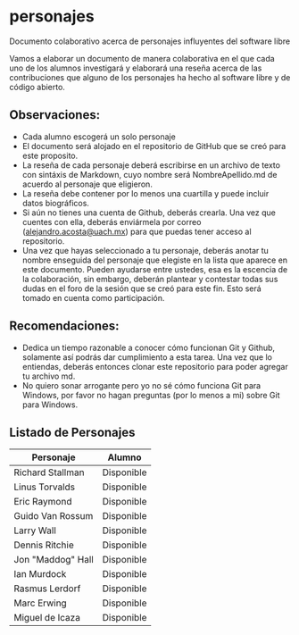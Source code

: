 # personajes
Documento colaborativo acerca de personajes influyentes del software libre

Vamos a elaborar un documento de manera colaborativa en el que cada uno de los
alumnos investigará y elaborará una reseña acerca de las contribuciones que
 alguno de los personajes ha hecho al software libre y de código abierto.


## Observaciones:


* Cada alumno escogerá un solo personaje 
* El documento será alojado en el repositorio de GitHub que se creó para este
proposito.
* La reseña de cada personaje deberá escribirse en un archivo de texto con
sintáxis de Markdown, cuyo nombre será NombreApellido.md de acuerdo al
personaje que eligieron.
* La reseña debe contener por lo menos una cuartilla y puede incluir datos
biográficos.
* Si aún no tienes una cuenta de Github, deberás crearla. Una vez que cuentes con
ella, deberás enviármela por correo (alejandro.acosta@uach.mx) para que puedas tener acceso al
repositorio.  
* Una vez que hayas seleccionado a tu personaje, deberás anotar tu nombre
enseguida del personaje que elegiste en la lista que aparece en este documento.
Pueden ayudarse entre ustedes, esa es la escencia de la colaboración, sin
embargo, deberán plantear y contestar todas sus dudas en el foro de la sesión
que se creó para este fin. Esto será tomado en cuenta como participación.


## Recomendaciones:

* Dedica un tiempo razonable a conocer cómo funcionan Git y Github, solamente así
podrás dar cumplimiento a esta tarea. Una vez que lo entiendas, deberás
entonces clonar este repositorio para poder agregar tu archivo md.
* No quiero sonar arrogante pero yo no sé cómo funciona Git para Windows, por
favor no hagan preguntas (por lo menos a mi) sobre Git para Windows.


## Listado de Personajes

Personaje |  Alumno
--------- | -------
Richard Stallman | Disponible 
Linus Torvalds | Disponible
Eric Raymond  | Disponible
Guido Van Rossum | Disponible
Larry Wall   | Disponible
Dennis Ritchie | Disponible
Jon "Maddog" Hall | Disponible
Ian Murdock  | Disponible
Rasmus Lerdorf | Disponible
Marc Erwing | Disponible
Miguel de Icaza | Disponible



